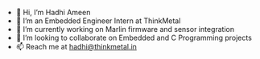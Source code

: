- 👋 Hi, I’m Hadhi Ameen
- 👀 I’m an Embedded Engineer Intern at ThinkMetal
- 🌱 I’m currently working on Marlin firmware and sensor integration
- 💞️ I’m looking to collaborate on Embedded and C Programming projects
- 📫 Reach me at hadhi@thinkmetal.in

<!---
hadhithinkmetal/hadhithinkmetal is a ✨ special ✨ repository because its `README.md` (this file) appears on your GitHub profile.
You can click the Preview link to take a look at your changes.
--->

